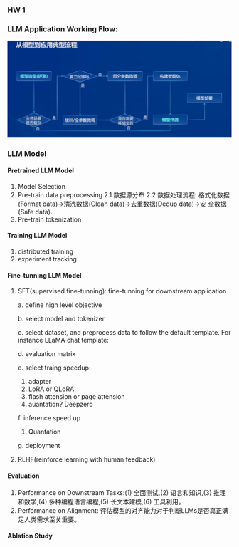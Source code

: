 ### HW 1
### LLM Application Working Flow:

![LLM Application Working Flow](LLM-Application-Working-Flow.png)

### LLM Model
#### Pretrained LLM Model
1. Model Selection 
2. Pre-train data preprocessing 
  2.1 数据源分布 
  2.2 数据处理流程: 格式化数据(Format data)->清洗数据(Clean data)->去重数据(Dedup data)->安 全数据(Safe data).
3. Pre-train tokenization 

#### Training LLM Model
1. distributed training
2. experiment tracking 

#### Fine-tunning LLM Model
1. SFT(supervised fine-tunning): fine-tunning for downstream application
   
    a. define high level objective

   b. select model and tokenizer 

   c. select dataset, and preprocess data to follow the default template.
      For instance LLaMA chat template: 

   d. evaluation matrix 

   e. select traing speedup: 
      1. adapter 
      2. LoRA or QLoRA 
      3. flash attension or page attension 
      4. auantation? Deepzero
    
    f. inference speed up 
      1. Quantation 
    
    g. deployment 

3. RLHF(reinforce learning with human feedback) 

#### Evaluation 
1. Performance on Downstream Tasks:(1) 全面测试,(2) 语言和知识,(3) 推理和数学,(4) 多种编程语言编程,(5) 长文本建模,(6) 工具利用。
2. Performance on Alignment: 评估模型的对齐能力对于判断LLMs是否真正满足人类需求至关重要。

#### Ablation Study



